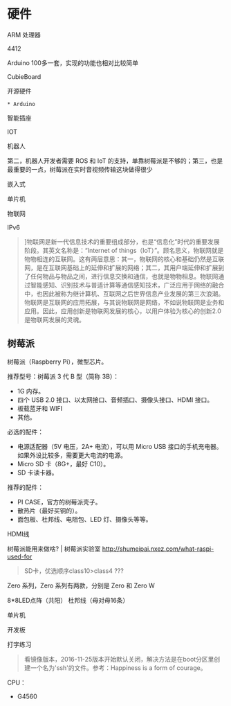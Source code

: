 # 硬件

ARM 处理器


4412

Arduino 100多一套，实现的功能也相对比较简单

CubieBoard

开源硬件

	* Arduino


智能插座

IOT

机器人

第二，机器人开发者需要 ROS 和 IoT 的支持，单靠树莓派是不够的；第三，也是最重要的一点，树莓派在实时音视频传输这块做得很少

嵌入式

单片机

物联网

IPv6

> ]物联网是新一代信息技术的重要组成部分，也是“信息化”时代的重要发展阶段。其英文名称是：“Internet of things（IoT）”。顾名思义，物联网就是物物相连的互联网。这有两层意思：其一，物联网的核心和基础仍然是互联网，是在互联网基础上的延伸和扩展的网络；其二，其用户端延伸和扩展到了任何物品与物品之间，进行信息交换和通信，也就是物物相息。物联网通过智能感知、识别技术与普适计算等通信感知技术，广泛应用于网络的融合中，也因此被称为继计算机、互联网之后世界信息产业发展的第三次浪潮。物联网是互联网的应用拓展，与其说物联网是网络，不如说物联网是业务和应用。因此，应用创新是物联网发展的核心，以用户体验为核心的创新2.0是物联网发展的灵魂。





## 树莓派

树莓派（Raspberry Pi），微型芯片。

推荐型号：树莓派 3 代 B 型（简称 3B）：

* 1G 内存。
* 四个 USB 2.0 接口、以太网接口、音频插口、摄像头接口、HDMI 接口。
* 板载蓝牙和 WIFI
* 其他。

必选的配件：

* 电源适配器（5V 电压，2A+ 电流），可以用 Micro USB 接口的手机充电器。如果外设比较多，需要更大电流的电源。
* Micro SD 卡（8G+，最好 C10）。
* SD 卡读卡器。

推荐的配件：

* PI CASE，官方的树莓派壳子。
* 散热片（最好买铜的）。
* 面包板、杜邦线、电阻包、LED 灯、摄像头等等。

HDMI线

树莓派能用来做啥? | 树莓派实验室
http://shumeipai.nxez.com/what-raspi-used-for

> SD卡，优选顺序class10>class4 ???

Zero 系列，Zero 系列有两款，分别是 Zero 和 Zero W

8*8LED点阵（共阳）
杜邦线（母对母16条）

单片机

开发板

打字练习

> 看镜像版本，2016-11-25版本开始默认关闭，解决方法是在boot分区里创建一个名为'ssh'的文件。参考：Happiness is a form of courage。












CPU：

* G4560